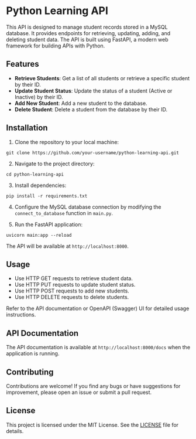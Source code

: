 # Python Learning API

This API is designed to manage student records stored in a MySQL database. It provides endpoints for retrieving, updating, adding, and deleting student data. The API is built using FastAPI, a modern web framework for building APIs with Python.

## Features

- **Retrieve Students**: Get a list of all students or retrieve a specific student by their ID.
- **Update Student Status**: Update the status of a student (Active or Inactive) by their ID.
- **Add New Student**: Add a new student to the database.
- **Delete Student**: Delete a student from the database by their ID.

## Installation

1. Clone the repository to your local machine:

```
git clone https://github.com/your-username/python-learning-api.git
```

2. Navigate to the project directory:

```
cd python-learning-api
```

3. Install dependencies:

```
pip install -r requirements.txt
```

4. Configure the MySQL database connection by modifying the `connect_to_database` function in `main.py`.

5. Run the FastAPI application:

```
uvicorn main:app --reload
```

The API will be available at `http://localhost:8000`.

## Usage

- Use HTTP GET requests to retrieve student data.
- Use HTTP PUT requests to update student status.
- Use HTTP POST requests to add new students.
- Use HTTP DELETE requests to delete students.

Refer to the API documentation or OpenAPI (Swagger) UI for detailed usage instructions.

## API Documentation

The API documentation is available at `http://localhost:8000/docs` when the application is running.

## Contributing

Contributions are welcome! If you find any bugs or have suggestions for improvement, please open an issue or submit a pull request.

## License

This project is licensed under the MIT License. See the [LICENSE](LICENSE) file for details.
